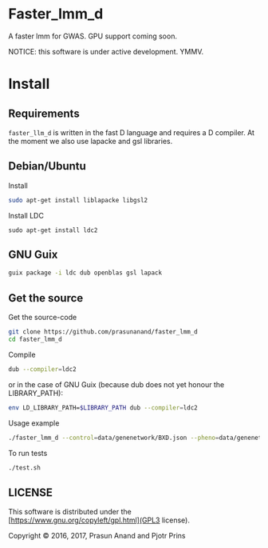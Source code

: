 # Faster_lmm_d

A faster lmm for GWAS. GPU support coming soon.

NOTICE: this software is under active development. YMMV.

# Install

## Requirements

`faster_llm_d` is written in the fast D language and requires a D
compiler. At the moment we also use lapacke and gsl libraries.

## Debian/Ubuntu

Install

```sh
sudo apt-get install liblapacke libgsl2
```

Install LDC

```
sudo apt-get install ldc2
```

## GNU Guix

```sh
guix package -i ldc dub openblas gsl lapack
```

## Get the source

Get the source-code

```sh
git clone https://github.com/prasunanand/faster_lmm_d
cd faster_lmm_d
```

Compile

```sh
dub --compiler=ldc2
```

or in the case of GNU Guix (because dub does not yet honour the
LIBRARY_PATH):

```sh
env LD_LIBRARY_PATH=$LIBRARY_PATH dub --compiler=ldc2
```

Usage example

```sh
./faster_lmm_d --control=data/genenetwork/BXD.json --pheno=data/genenetwork/104617_at.json --geno=data/genenetwork/BXD.csv --cmd=rqtl
```

To run tests

```sh
./test.sh
```

## LICENSE

This software is distributed under the [https://www.gnu.org/copyleft/gpl.html](GPL3 license).

Copyright © 2016, 2017, Prasun Anand and Pjotr Prins
